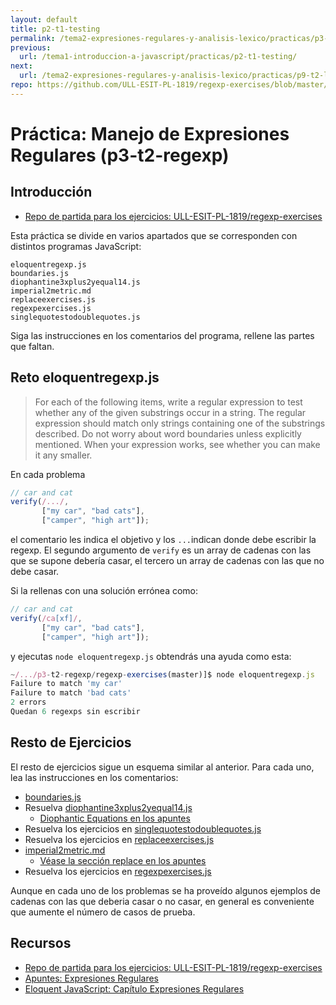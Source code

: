 ```yaml
---
layout: default
title: p2-t1-testing
permalink: /tema2-expresiones-regulares-y-analisis-lexico/practicas/p3-t2-regexp/reto
previous:
  url: /tema1-introduccion-a-javascript/practicas/p2-t1-testing/
next:
  url: /tema2-expresiones-regulares-y-analisis-lexico/practicas/p9-t2-lexer/
repo: https://github.com/ULL-ESIT-PL-1819/regexp-exercises/blob/master/
---
```



# Práctica: Manejo de Expresiones Regulares (p3-t2-regexp)

## Introducción

* [Repo de partida para los ejercicios: ULL-ESIT-PL-1819/regexp-exercises](https://github.com/ULL-ESIT-PL-1819/regexp-exercises)

Esta práctica se divide en varios apartados que se corresponden con distintos programas JavaScript:
 
```
eloquentregexp.js
boundaries.js
diophantine3xplus2yequal14.js
imperial2metric.md
replaceexercises.js
regexpexercises.js
singlequotestodoublequotes.js
```

Siga las instrucciones en los comentarios del programa, 
rellene las partes que faltan.

## Reto eloquentregexp.js

> For each of the following items, write a regular expression to test
> whether any of the given substrings occur in a string. The regular
> expression should match only strings containing one of the substrings
> described. Do not worry about word boundaries unless explicitly
> mentioned. When your expression works, see whether you can make it
> any smaller.

En cada problema 

```js
// car and cat
verify(/.../,
       ["my car", "bad cats"],
       ["camper", "high art"]);
```

el comentario les indica el objetivo y los `...`indican donde debe escribir la regexp.
El segundo argumento de `verify` es un array de cadenas con las que se supone debería casar, el tercero un array de cadenas con las que no debe  casar.

Si la rellenas con una solución errónea como:

```js
// car and cat
verify(/ca[xf]/,
       ["my car", "bad cats"],
       ["camper", "high art"]);
```

y ejecutas `node eloquentregexp.js` obtendrás una ayuda como esta:

```js
~/.../p3-t2-regexp/regexp-exercises(master)]$ node eloquentregexp.js 
Failure to match 'my car'
Failure to match 'bad cats'
2 errors
Quedan 6 regexps sin escribir
```

## Resto de Ejercicios

El resto de ejercicios sigue un esquema similar al anterior. 
Para cada uno, lea las instrucciones
en los comentarios:

* [boundaries.js]({{page.repo}}/boundaries.js)
* Resuelva [diophantine3xplus2yequal14.js]({{page.repo}}/diophantine3xplus2yequal14.js)
  * [Diophantic Equations en los apuntes]({{site.baseurl}}/tema2-expresiones-regulares-y-analisis-lexico/#diophantic-equations)
* Resuelva los ejercicios en [singlequotestodoublequotes.js]({{page.repo}}/singlequotestodoublequotes.js)
* Resuelva los ejercicios en [replaceexercises.js]({{page.repo}}/replaceexercises.js)
* [imperial2metric.md]({{page.repo}}/imperial2metric.md)
  * [Véase la sección replace en los apuntes]({{site.baseurl}}/tema2-expresiones-regulares-y-analisis-lexico/#replace)
* Resuelva los ejercicios en [regexpexercises.js]({{page.repo}}/regexpexercises.js)

Aunque en cada uno de los problemas se ha proveído  algunos ejemplos de cadenas con las que deberia casar o no casar, en general es conveniente que aumente el número de casos de prueba.

## Recursos

* [Repo de partida para los ejercicios: ULL-ESIT-PL-1819/regexp-exercises](https://github.com/ULL-ESIT-PL-1819/regexp-exercises)
* [Apuntes: Expresiones Regulares]({{site.baseurl}}/tema2-expresiones-regulares-y-analisis-lexico/)
* [Eloquent JavaScript: Capítulo Expresiones Regulares](http://eloquentjavascript.net/09_regexp.html)

